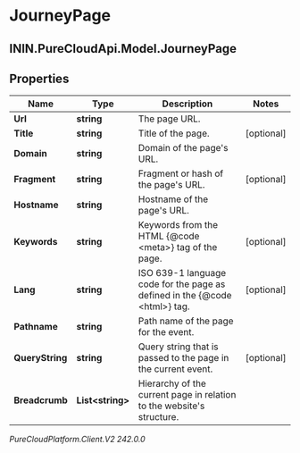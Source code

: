 # JourneyPage

## ININ.PureCloudApi.Model.JourneyPage

## Properties

|Name | Type | Description | Notes|
|------------ | ------------- | ------------- | -------------|
| **Url** | **string** | The page URL. | |
| **Title** | **string** | Title of the page. | [optional] |
| **Domain** | **string** | Domain of the page&#39;s URL. | |
| **Fragment** | **string** | Fragment or hash of the page&#39;s URL. | [optional] |
| **Hostname** | **string** | Hostname of the page&#39;s URL. | |
| **Keywords** | **string** | Keywords from the HTML {@code &lt;meta&gt;} tag of the page. | [optional] |
| **Lang** | **string** | ISO 639-1 language code for the page as defined in the {@code &lt;html&gt;} tag. | [optional] |
| **Pathname** | **string** | Path name of the page for the event. | |
| **QueryString** | **string** | Query string that is passed to the page in the current event. | [optional] |
| **Breadcrumb** | **List&lt;string&gt;** | Hierarchy of the current page in relation to the website&#39;s structure. | |



_PureCloudPlatform.Client.V2 242.0.0_
